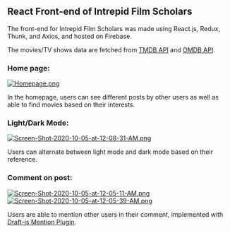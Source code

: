 ## React Front-end of Intrepid Film Scholars

The front-end for Intrepid Film Scholars was made using React.js, Redux, Thunk, and Axios, and hosted on Firebase. 

The movies/TV shows data are fetched from [TMDB API](https://www.themoviedb.org/documentation/api?language=en-US) and [OMDB API](http://www.omdbapi.com/).

### Home page: 
[![Homepage.png](https://i.postimg.cc/qvw1bftd/Homepage.png)](https://postimg.cc/jDW62FQ8)

In the homepage, users can see different posts by other users as well as able to find movies based on their interests.

### Light/Dark Mode: 
[![Screen-Shot-2020-10-05-at-12-08-31-AM.png](https://i.postimg.cc/WpGn5Dfk/Screen-Shot-2020-10-05-at-12-08-31-AM.png)](https://postimg.cc/ThPgwPxd)

Users can alternate between light mode and dark mode based on their reference. 



### Comment on post: 
[![Screen-Shot-2020-10-05-at-12-05-11-AM.png](https://i.postimg.cc/FR4176Z7/Screen-Shot-2020-10-05-at-12-05-11-AM.png)](https://postimg.cc/XZsnPQtb)
[![Screen-Shot-2020-10-05-at-12-05-39-AM.png](https://i.postimg.cc/CMJdxmfx/Screen-Shot-2020-10-05-at-12-05-39-AM.png)](https://postimg.cc/7bGqB1VF)

Users are able to mention other users in their comment, implemented with [Draft-js Mention Plugin](https://www.draft-js-plugins.com/plugin/mention). 
